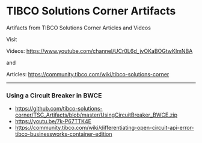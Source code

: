 # TIBCO Solutions Corner Artifacts
Artifacts from TIBCO Solutions Corner Articles and Videos

Visit
 
Videos: https://www.youtube.com/channel/UCr0L6d_jvOKaBOGtwKImNBA

and

Articles: https://community.tibco.com/wiki/tibco-solutions-corner<p>

----
### Using a Circuit Breaker in BWCE
* https://github.com/tibco-solutions-corner/TSC_Artifacts/blob/master/UsingCircuitBreaker_BWCE.zip
* https://youtu.be/7k-P67TTK4E
* https://community.tibco.com/wiki/differentiating-open-circuit-api-error-tibco-businessworks-container-edition
